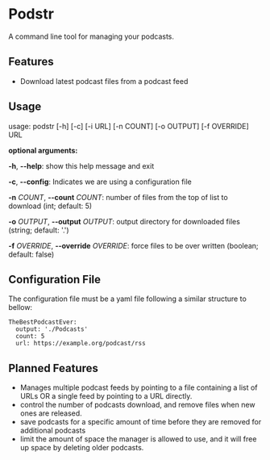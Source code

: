 # Podstr

A command line tool for managing your podcasts.

## Features

* Download latest podcast files from a podcast feed

## Usage

usage: podstr [-h] [-c] [-i URL] [-n COUNT] [-o OUTPUT] [-f OVERRIDE] URL

**optional arguments:**

  **-h**, **--help**: show this help message and exit

  **-c**, **--config**: Indicates we are using a configuration file

  **-n** *COUNT*, **--count** *COUNT*: number of files from the top of list to download (int; default: 5)

  **-o** *OUTPUT*, **--output** *OUTPUT*: output directory for downloaded files (string; default: '.')

  **-f** *OVERRIDE*, **--override** *OVERRIDE*: force files to be over written (boolean; default: false)

## Configuration File

The configuration file must be a yaml file following a similar structure to bellow:

    TheBestPodcastEver:
      output: './Podcasts'
      count: 5
      url: https://example.org/podcast/rss

## Planned Features

* Manages multiple podcast feeds by pointing to a file containing a list of URLs OR a single feed by pointing to a URL directly.
* control the number of podcasts download, and remove files when new ones are released.
* save podcasts for a specific amount of time before they are removed for additional podcasts
* limit the amount of space the manager is allowed to use, and it will free up space by deleting older podcasts.
